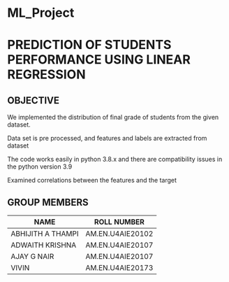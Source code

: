 # ML_Project

# PREDICTION OF STUDENTS PERFORMANCE USING LINEAR REGRESSION


## OBJECTIVE

We implemented the distribution of final grade of students from the given dataset.

Data set is pre processed, and features and labels are extracted from dataset

The code works easily in python 3.8.x and there are compatibility issues in the python version 3.9

Examined correlations between the features and the target

## GROUP MEMBERS 

| NAME  | ROLL NUMBER |
| ------------- | ------------- |
| ABHIJITH A THAMPI | AM.EN.U4AIE20102  |
| ADWAITH KRISHNA  | AM.EN.U4AIE20107   |
| AJAY G NAIR  | AM.EN.U4AIE20107  |
| VIVIN | AM.EN.U4AIE20173 |
